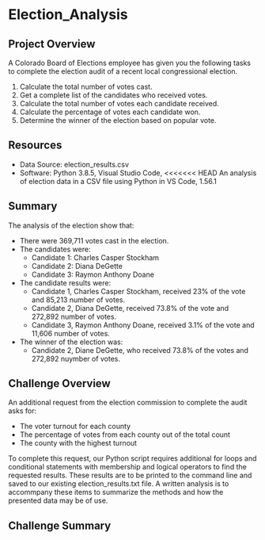 # Election_Analysis

## Project Overview
A Colorado Board of Elections employee has given you the following tasks to complete the election audit of a recent local congressional election.

1. Calculate the total number of votes cast.
2. Get a complete list of the candidates who received votes.
3. Calculate the total number of votes each candidate received.
4. Calculate the percentage of votes each candidate won.
5. Determine the winner of the election based on popular vote.

## Resources
- Data Source: election_results.csv
- Software: Python 3.8.5, Visual Studio Code, 
<<<<<<< HEAD
An analysis of election data in a CSV file using Python in VS Code, 1.56.1

## Summary
The analysis of the election show that:
- There were 369,711 votes cast in the election.
- The candidates were:
  - Candidate 1: Charles Casper Stockham
  - Candidate 2: Diana DeGette
  - Candidate 3: Raymon Anthony Doane
- The candidate results were:
  - Candidate 1, Charles Casper Stockham, received 23% of the vote and 85,213 number of votes.
  - Candidate 2, Diana DeGette, received 73.8% of the vote and 272,892 number of votes.
  - Candidate 3, Raymon Anthony Doane, received 3.1% of the vote and 11,606 number of votes.
- The winner of the election was:
  - Candidate 2, Diane DeGette, who received 73.8% of the votes and 272,892 nuymber of votes.

## Challenge Overview
An additional request from the election commission to complete the audit asks for:
- The voter turnout for each county
- The percentage of votes from each county out of the total count
- The county with the highest turnout

To complete this request, our Python script requires additional for loops and conditional statements with membership and logical operators to find the requested results. These results are to be printed to the command line and saved to our existing election_results.txt file. A written analysis is to accommpany these items to summarize the methods and how the presented data may be of use.

## Challenge Summary
